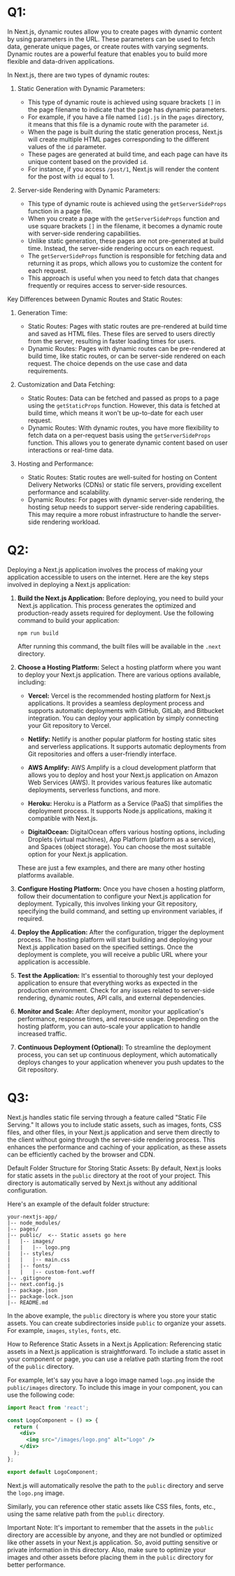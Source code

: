 # Q1:
In Next.js, dynamic routes allow you to create pages with dynamic content by using parameters in the URL. These parameters can be used to fetch data, generate unique pages, or create routes with varying segments. Dynamic routes are a powerful feature that enables you to build more flexible and data-driven applications.

In Next.js, there are two types of dynamic routes:

1. Static Generation with Dynamic Parameters:
   - This type of dynamic route is achieved using square brackets `[]` in the page filename to indicate that the page has dynamic parameters.
   - For example, if you have a file named `[id].js` in the `pages` directory, it means that this file is a dynamic route with the parameter `id`.
   - When the page is built during the static generation process, Next.js will create multiple HTML pages corresponding to the different values of the `id` parameter.
   - These pages are generated at build time, and each page can have its unique content based on the provided `id`.
   - For instance, if you access `/post/1`, Next.js will render the content for the post with `id` equal to 1.

2. Server-side Rendering with Dynamic Parameters:
   - This type of dynamic route is achieved using the `getServerSideProps` function in a page file.
   - When you create a page with the `getServerSideProps` function and use square brackets `[]` in the filename, it becomes a dynamic route with server-side rendering capabilities.
   - Unlike static generation, these pages are not pre-generated at build time. Instead, the server-side rendering occurs on each request.
   - The `getServerSideProps` function is responsible for fetching data and returning it as props, which allows you to customize the content for each request.
   - This approach is useful when you need to fetch data that changes frequently or requires access to server-side resources.

Key Differences between Dynamic Routes and Static Routes:

1. Generation Time:
   - Static Routes: Pages with static routes are pre-rendered at build time and saved as HTML files. These files are served to users directly from the server, resulting in faster loading times for users.
   - Dynamic Routes: Pages with dynamic routes can be pre-rendered at build time, like static routes, or can be server-side rendered on each request. The choice depends on the use case and data requirements.

2. Customization and Data Fetching:
   - Static Routes: Data can be fetched and passed as props to a page using the `getStaticProps` function. However, this data is fetched at build time, which means it won't be up-to-date for each user request.
   - Dynamic Routes: With dynamic routes, you have more flexibility to fetch data on a per-request basis using the `getServerSideProps` function. This allows you to generate dynamic content based on user interactions or real-time data.

3. Hosting and Performance:
   - Static Routes: Static routes are well-suited for hosting on Content Delivery Networks (CDNs) or static file servers, providing excellent performance and scalability.
   - Dynamic Routes: For pages with dynamic server-side rendering, the hosting setup needs to support server-side rendering capabilities. This may require a more robust infrastructure to handle the server-side rendering workload.

# Q2:
Deploying a Next.js application involves the process of making your application accessible to users on the internet. Here are the key steps involved in deploying a Next.js application:

1. **Build the Next.js Application:**
   Before deploying, you need to build your Next.js application. This process generates the optimized and production-ready assets required for deployment. Use the following command to build your application:
   ```
   npm run build
   ```
   After running this command, the built files will be available in the `.next` directory.

2. **Choose a Hosting Platform:**
   Select a hosting platform where you want to deploy your Next.js application. There are various options available, including:

   - **Vercel:** Vercel is the recommended hosting platform for Next.js applications. It provides a seamless deployment process and supports automatic deployments with GitHub, GitLab, and Bitbucket integration. You can deploy your application by simply connecting your Git repository to Vercel.

   - **Netlify:** Netlify is another popular platform for hosting static sites and serverless applications. It supports automatic deployments from Git repositories and offers a user-friendly interface.

   - **AWS Amplify:** AWS Amplify is a cloud development platform that allows you to deploy and host your Next.js application on Amazon Web Services (AWS). It provides various features like automatic deployments, serverless functions, and more.

   - **Heroku:** Heroku is a Platform as a Service (PaaS) that simplifies the deployment process. It supports Node.js applications, making it compatible with Next.js.

   - **DigitalOcean:** DigitalOcean offers various hosting options, including Droplets (virtual machines), App Platform (platform as a service), and Spaces (object storage). You can choose the most suitable option for your Next.js application.

   These are just a few examples, and there are many other hosting platforms available.

3. **Configure Hosting Platform:**
   Once you have chosen a hosting platform, follow their documentation to configure your Next.js application for deployment. Typically, this involves linking your Git repository, specifying the build command, and setting up environment variables, if required.

4. **Deploy the Application:**
   After the configuration, trigger the deployment process. The hosting platform will start building and deploying your Next.js application based on the specified settings. Once the deployment is complete, you will receive a public URL where your application is accessible.

5. **Test the Application:**
   It's essential to thoroughly test your deployed application to ensure that everything works as expected in the production environment. Check for any issues related to server-side rendering, dynamic routes, API calls, and external dependencies.

6. **Monitor and Scale:**
   After deployment, monitor your application's performance, response times, and resource usage. Depending on the hosting platform, you can auto-scale your application to handle increased traffic.

7. **Continuous Deployment (Optional):**
   To streamline the deployment process, you can set up continuous deployment, which automatically deploys changes to your application whenever you push updates to the Git repository.


# Q3:
Next.js handles static file serving through a feature called "Static File Serving." It allows you to include static assets, such as images, fonts, CSS files, and other files, in your Next.js application and serve them directly to the client without going through the server-side rendering process. This enhances the performance and caching of your application, as these assets can be efficiently cached by the browser and CDN.

Default Folder Structure for Storing Static Assets:
By default, Next.js looks for static assets in the `public` directory at the root of your project. This directory is automatically served by Next.js without any additional configuration.

Here's an example of the default folder structure:

```
your-nextjs-app/
|-- node_modules/
|-- pages/
|-- public/  <-- Static assets go here
|   |-- images/
|   |   |-- logo.png
|   |-- styles/
|   |   |-- main.css
|   |-- fonts/
|   |   |-- custom-font.woff
|-- .gitignore
|-- next.config.js
|-- package.json
|-- package-lock.json
|-- README.md
```

In the above example, the `public` directory is where you store your static assets. You can create subdirectories inside `public` to organize your assets. For example, `images`, `styles`, `fonts`, etc.

How to Reference Static Assets in a Next.js Application:
Referencing static assets in a Next.js application is straightforward. To include a static asset in your component or page, you can use a relative path starting from the root of the `public` directory.

For example, let's say you have a logo image named `logo.png` inside the `public/images` directory. To include this image in your component, you can use the following code:

```jsx
import React from 'react';

const LogoComponent = () => {
  return (
    <div>
      <img src="/images/logo.png" alt="Logo" />
    </div>
  );
};

export default LogoComponent;
```

Next.js will automatically resolve the path to the `public` directory and serve the `logo.png` image.

Similarly, you can reference other static assets like CSS files, fonts, etc., using the same relative path from the `public` directory.

Important Note:
It's important to remember that the assets in the `public` directory are accessible by anyone, and they are not bundled or optimized like other assets in your Next.js application. So, avoid putting sensitive or private information in this directory. Also, make sure to optimize your images and other assets before placing them in the `public` directory for better performance.
